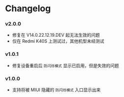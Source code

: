 # Changelog

### v2.0.0

- 修复在 V14.0.22.12.19.DEV 起无法生效的问题
- 仅在 Redmi K40S 上测试过，其他机型未经测试

### v1.0.1

- 修复设备重启后 `防闪烁模式` 显示已启用，但是失效的问题

### v1.0.0

- 支持将被 MIUI 隐藏的 `防闪烁模式` 入口显示出来
